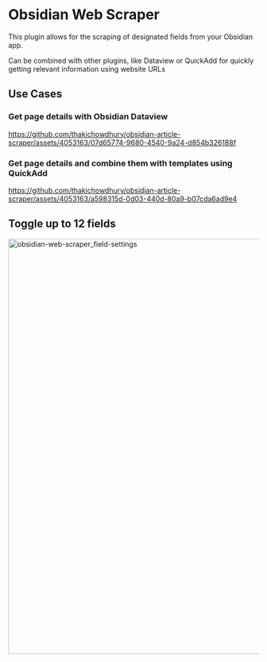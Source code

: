# Obsidian Web Scraper
This plugin allows for the scraping of designated fields from your Obsidian app.

Can be combined with other plugins, like Dataview or QuickAdd for quickly getting relevant information using website URLs

## Use Cases
### Get page details with Obsidian Dataview
https://github.com/thakichowdhury/obsidian-article-scraper/assets/4053163/07d65774-9680-4540-9a24-d854b326188f

### Get page details and combine them with templates using QuickAdd
https://github.com/thakichowdhury/obsidian-article-scraper/assets/4053163/a598315d-0d03-440d-80a9-b07cda6ad9e4

## Toggle up to 12 fields
<img width="835" alt="obsidian-web-scraper_field-settings" src="https://github.com/thakichowdhury/obsidian-article-scraper/assets/4053163/a0f35a8d-1917-4dba-b369-56c16d7c7fdf">
